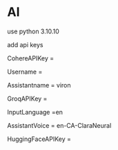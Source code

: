 # AI

use python 3.10.10

add api keys 

CohereAPIKey = 

Username = 

Assistantname = viron

GroqAPIKey = 

InputLanguage =en

AssistantVoice = en-CA-ClaraNeural

HuggingFaceAPIKey =
